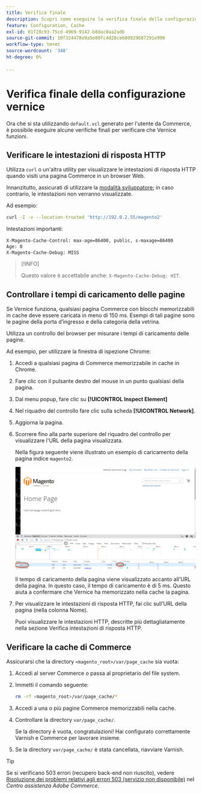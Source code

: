 ```yaml
---
title: Verifica finale
description: Scopri come eseguire la verifica finale della configurazione di Vernice con Adobe Commerce. Scopri i passaggi di test e le tecniche di risoluzione dei problemi.
feature: Configuration, Cache
exl-id: 01f28c93-75cd-4969-9142-b8dac0aa2adb
source-git-commit: 10f324478e9a5e80fc4d28ce680929687291e990
workflow-type: tm+mt
source-wordcount: '348'
ht-degree: 0%

---
```


# Verifica finale della configurazione vernice

Ora che si sta utilizzando `default.vcl` generato per l&#39;utente da Commerce, è possibile eseguire alcune verifiche finali per verificare che Vernice funzioni.

## Verificare le intestazioni di risposta HTTP

Utilizza `curl` o un&#39;altra utility per visualizzare le intestazioni di risposta HTTP quando visiti una pagina Commerce in un browser Web.

Innanzitutto, assicurati di utilizzare la [modalità sviluppatore](../cli/set-mode.md#change-to-developer-mode); in caso contrario, le intestazioni non verranno visualizzate.

Ad esempio:

```bash
curl -I -v --location-trusted 'http://192.0.2.55/magento2'
```

Intestazioni importanti:

```
X-Magento-Cache-Control: max-age=86400, public, s-maxage=86400
Age: 0
X-Magento-Cache-Debug: MISS
```

>[!INFO]
>
>Questo valore è accettabile anche: `X-Magento-Cache-Debug: HIT`.

## Controllare i tempi di caricamento delle pagine

Se Vernice funziona, qualsiasi pagina Commerce con blocchi memorizzabili in cache deve essere caricata in meno di 150 ms. Esempi di tali pagine sono le pagine della porta d’ingresso e della categoria della vetrina.

Utilizza un controllo del browser per misurare i tempi di caricamento delle pagine.

Ad esempio, per utilizzare la finestra di ispezione Chrome:

1. Accedi a qualsiasi pagina di Commerce memorizzabile in cache in Chrome.
1. Fare clic con il pulsante destro del mouse in un punto qualsiasi della pagina.
1. Dal menu popup, fare clic su **[!UICONTROL Inspect Element]**
1. Nel riquadro del controllo fare clic sulla scheda **[!UICONTROL Network]**.
1. Aggiorna la pagina.
1. Scorrere fino alla parte superiore del riquadro del controllo per visualizzare l&#39;URL della pagina visualizzata.

   Nella figura seguente viene illustrato un esempio di caricamento della pagina indice `magento2`.

   ![Fare clic sulla pagina visualizzata](../../assets/configuration/varnish-inspector.png)

   Il tempo di caricamento della pagina viene visualizzato accanto all’URL della pagina. In questo caso, il tempo di caricamento è di 5 ms. Questo aiuta a confermare che Vernice ha memorizzato nella cache la pagina.

1. Per visualizzare le intestazioni di risposta HTTP, fai clic sull’URL della pagina (nella colonna Nome).

   Puoi visualizzare le intestazioni HTTP, descritte più dettagliatamente nella sezione Verifica intestazioni di risposta HTTP.

## Verificare la cache di Commerce

Assicurarsi che la directory `<magento_root>/var/page_cache` sia vuota:

1. Accedi al server Commerce o passa al proprietario del file system.
1. Immetti il comando seguente:

   ```bash
   rm -rf <magento_root>/var/page_cache/*
   ```

1. Accedi a una o più pagine Commerce memorizzabili nella cache.
1. Controllare la directory `var/page_cache/`.

   Se la directory è vuota, congratulazioni! Hai configurato correttamente Varnish e Commerce per lavorare insieme.

1. Se la directory `var/page_cache/` è stata cancellata, riavviare Varnish.

>[!TIP]
>
>Se si verificano 503 errori (recupero back-end non riuscito), vedere [Risoluzione dei problemi relativi agli errori 503 (servizio non disponibile)](https://experienceleague.adobe.com/docs/commerce-knowledge-base/kb/troubleshooting/miscellaneous/troubleshooting-503-errors.html?lang=it) nel _Centro assistenza Adobe Commerce_.
